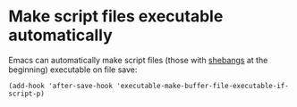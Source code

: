# Make script files executable automatically

Emacs can automatically make script files (those with [shebangs][shebang-wiki]
at the beginning) executable on file save:

```elisp
(add-hook 'after-save-hook 'executable-make-buffer-file-executable-if-script-p)
```

[shebang-wiki]: https://en.wikipedia.org/wiki/Shebang_(Unix)
